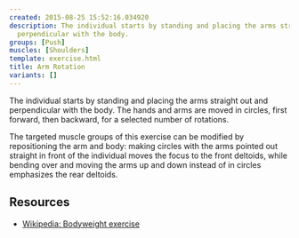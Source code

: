 ```yaml
---
created: 2015-08-25 15:52:16.034920
description: The individual starts by standing and placing the arms straight out and
  perpendicular with the body.
groups: [Push]
muscles: [Shoulders]
template: exercise.html
title: Arm Rotation
variants: []
---
```

The individual starts by standing and placing the arms straight out and perpendicular with the body. The hands and arms are moved in circles, first forward, then backward, for a selected number of rotations.

The targeted muscle groups of this exercise can be modified by repositioning the arm and body: making circles with the arms pointed out straight in front of the individual moves the focus to the front deltoids, while bending over and moving the arms up and down instead of in circles emphasizes the rear deltoids.

## Resources

* [Wikipedia: Bodyweight exercise](https://en.wikipedia.org/wiki/Bodyweight_exercise)